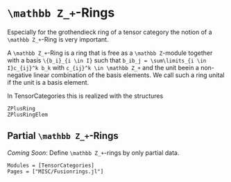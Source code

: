 # ``\mathbb Z_+``-Rings

Especially for the grothendieck ring of a tensor category the notion of a ``\mathbb Z_+``-Ring is very important. 

A ``\mathbb Z_+``-Ring is a ring that is free as a ``\mathbb Z``-module together with a basis ``\{b_i}_{i \in I}`` such that ``b_ib_j = \sum\limits_{i \in I}c_{ij}^k b_k`` with ``c_{ij}^k \in \mathbb Z_+`` and the unit beein a non-negative linear combination of the basis elements. We call such a ring unital if the unit is a basis element.

In TensorCategories this is realized with the structures

```@docs
ZPlusRing
ZPlusRingElem
```

## Partial ``\mathbb Z_+``-Rings

*Coming Soon*: Define ``\mathbb Z_+``-rings by only partial data.

```@autodocs
Modules = [TensorCategories]
Pages = ["MISC/Fusionrings.jl"]
```